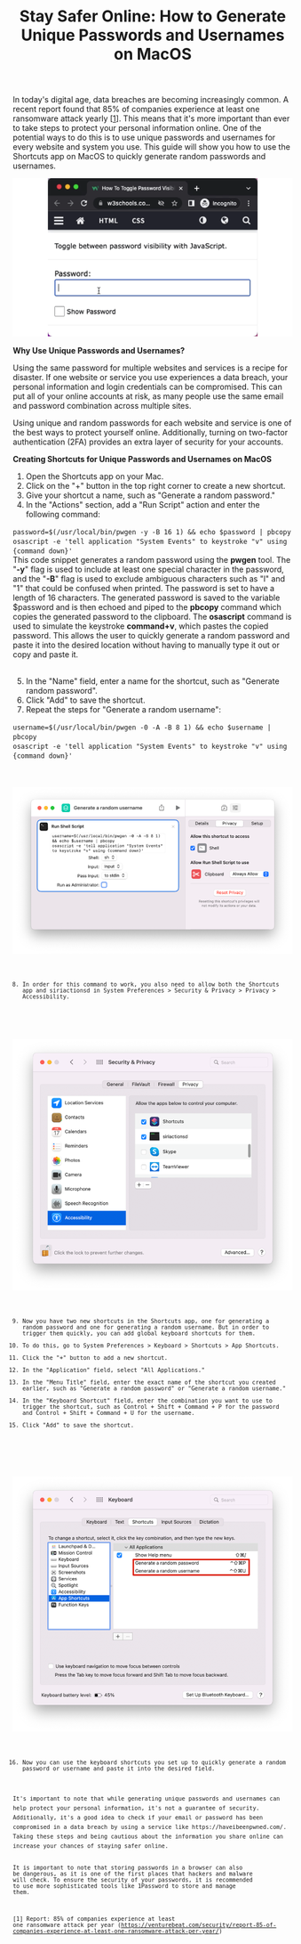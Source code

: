 ﻿---
layout: post
title: "Stay Safer Online: How to Generate Unique Passwords and Usernames on MacOS"
---

In today's digital age, data breaches are becoming increasingly common. A recent report found that 85% of companies experience at least one ransomware attack yearly [<a href="#link1">1</a>]. This means that it's more important than ever to take steps to protect your personal information online. One of the potential ways to do this is to use unique passwords and usernames for every website and system you use. This guide will show you how to use the Shortcuts app on MacOS to quickly generate random passwords and usernames.

<p align="center">
  <img src="/imgs/stay-safer-online/picture1.gif" />
</p>
 
**Why Use Unique Passwords and Usernames?**

Using the same password for multiple websites and services is a recipe for disaster. If one website or service you use experiences a data breach, your personal information and login credentials can be compromised. This can put all of your online accounts at risk, as many people use the same email and password combination across multiple sites.

Using unique and random passwords for each website and service is one of the best ways to protect yourself online. Additionally, turning on two-factor authentication (2FA) provides an extra layer of security for your accounts.

**Creating Shortcuts for Unique Passwords and Usernames on MacOS**
<ol>
<li>Open the Shortcuts app on your Mac.</li>
<li>Click on the "+" button in the top right corner to create a new shortcut.</li>
<li>Give your shortcut a name, such as "Generate a random password."</li>
<li>In the "Actions" section, add a "Run Script" action and enter the following command:<br/></li>
</ol>
<code>password=$(/usr/local/bin/pwgen -y -B 16 1) && echo $password | pbcopy<br/>osascript -e 'tell application "System Events" to keystroke "v" using {command down}'</code>
<br/>
<div class='bordered'>
This code snippet generates a random password using the <b>pwgen</b> tool. The "<b>-y</b>" flag is used to include at least one special character in the password, and the "<b>-B</b>" flag is used to exclude ambiguous characters such as "l" and "1" that could be confused when printed. The password is set to have a length of 16 characters.
The generated password is saved to the variable $password and is then echoed and piped to the <b>pbcopy</b> command which copies the generated password to the clipboard.
The <b>osascript</b> command is used to simulate the keystroke <b>command+v</b>, which pastes the copied password.
This allows the user to quickly generate a random password and paste it into the desired location without having to manually type it out or copy and paste it.
<br/>
</div>
<br/>
<ol>
<li value="5">In the "Name" field, enter a name for the shortcut, such as "Generate random password".</li>
<li>Click "Add" to save the shortcut.</li>
<li>Repeat the steps for "Generate a random username":</li>
</ol>
<code>username=$(/usr/local/bin/pwgen -0 -A -B 8 1) && echo $username | pbcopy<br/>osascript -e 'tell application "System Events" to keystroke "v" using {command down}'<code>

<p align="center">
  <img src="/imgs/stay-safer-online/picture2.png" />
</p>
<ol> 
<li value="8">In order for this command to work, you also need to allow both the Shortcuts app and siriactionsd in System Preferences > Security & Privacy > Privacy > Accessibility.</li>
</ol>
<p align="center">
  <img src="/imgs/stay-safer-online/picture3.png" />
</p>
<ol>
<li value="9">Now you have two new shortcuts in the Shortcuts app, one for generating a random password and one for generating a random username. But in order to trigger them quickly, you can add global keyboard shortcuts for them.</li>
<li>To do this, go to System Preferences > Keyboard > Shortcuts > App Shortcuts.</li>
<li>Click the "+" button to add a new shortcut.</li>
<li>In the "Application" field, select "All Applications."</li>
<li>In the "Menu Title" field, enter the exact name of the shortcut you created earlier, such as "Generate a random password" or "Generate a random username."</li>
<li>In the "Keyboard Shortcut" field, enter the combination you want to use to trigger the shortcut, such as Control + Shift + Command + P for the password and Control + Shift + Command + U for the username.</li>
<li>Click "Add" to save the shortcut.</li>
</ol>
 <p align="center">
  <img src="/imgs/stay-safer-online/picture4.png" />
</p>
<ol>
<li value="16">Now you can use the keyboard shortcuts you set up to quickly generate a random password or username and paste it into the desired field.</li>
</ol>
It's important to note that while generating unique passwords and usernames can help protect your personal information, it's not a guarantee of security. Additionally, it's a good idea to check if your email or password has been compromised in a data breach by using a service like https://haveibeenpwned.com/. Taking these steps and being cautious about the information you share online can increase your chances of staying safer online.

It is important to note that storing passwords in a browser can also be dangerous, as it is one of the first places that hackers and malware will check. To ensure the security of your passwords, it is recommended to use more sophisticated tools like 1Password to store and manage them.

[<a name="link1">1</a>] Report: 85% of companies experience at least one ransomware attack per year (https://venturebeat.com/security/report-85-of-companies-experience-at-least-one-ransomware-attack-per-year/)
